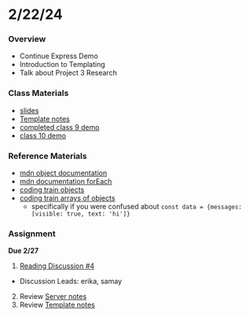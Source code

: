 # 2/22/24
### Overview  
* Continue Express Demo
* Introduction to Templating
* Talk about Project 3 Research
### Class Materials
* [slides](https://docs.google.com/presentation/d/14iG5vC_mb2TLu9k41D6lHROAH3tWDPT1P4WwMAFbI7c/edit?usp=sharing)
* [Template notes](../notes/templates.md)
* [completed class 9 demo](https://github.com/samheckle/networked-media-sp-24/tree/main/demos/class9-demo)
* [class 10 demo](https://github.com/samheckle/networked-media-sp-24/tree/main/demos/class10-demo)

### Reference Materials
* [mdn object documentation](https://developer.mozilla.org/en-US/docs/Web/JavaScript/Reference/Global_Objects/Object)
* [mdn documentation forEach](https://developer.mozilla.org/en-US/docs/Web/JavaScript/Reference/Global_Objects/Array/forEach)
* [coding train objects](https://youtu.be/-e5h4IGKZRY?si=QGAK86JvzLyX9UU-)
* [coding train arrays of objects](https://youtu.be/fBqaA7zRO58?si=-ATteDREBBsqeKRx)
  - specifically if you were confused about `const data = {messages:[visible: true, text: 'hi']}`
### Assignment

**Due 2/27**
1. [Reading Discussion #4](https://github.com/samheckle/networked-media-sp-24/blob/main/assignments/readings.md#reading-response-4)
- Discussion Leads: erika, samay
2. Review [Server notes](../notes/server.md)
3. Review [Template notes](../notes/templates.md)
